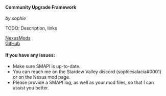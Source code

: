 ﻿
#### Community Upgrade Framework
*by sophie*

TODO: Description, links

[NexusMods]()  
[GitHub]()  

#### If you have any issues:
* Make sure SMAPI is up-to-date.
* You can reach me on the Stardew Valley discord (sophiesalacia#0001) or on the Nexus mod page.
* Please provide a SMAPI log, as well as your mod files, so that I can assist you better.
